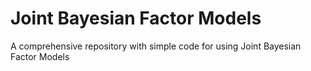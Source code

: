 # Joint Bayesian Factor Models
 A comprehensive repository with simple code for using Joint Bayesian Factor Models
